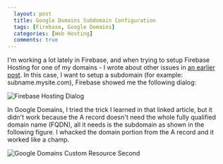 ```yaml
---
  layout: post
  title: Google Domains Subdomain Configuration
  tags: [Firebase, Google Domains]
  categories: [Web Hosting]
  comments: true
---
```


I'm working a lot lately in Firebase, and when trying to setup Firebase Hosting for one of my domains - I wrote about other issues in [an earlier post]({{site.baseurl}}/2021/01/27/firebase-hosting-google-domains). In this case, I want to setup a subdomain (for example: subname.mysite.com), Firebase showed me the following dialog:

![Firebase Hosting Dialog]({{site.baseurl}}/assets/firebase-custom-domain-2.png)

In Google Domains, I tried the trick I learned in that linked article, but it didn't work because the A record doesn't need the whole fully qualified domain name (FQDN), all it needs is the subdomain as shown in the following figure. I whacked the domain portion from the A record and it worked like a champ.

![Google Domains Custom Resource Second]({{site.baseurl}}/assets/google-domains-custom-resources-4.png)
